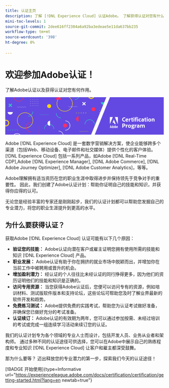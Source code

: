 ```yaml
---
title: 认证主页
description: 了解 [!DNL Experience Cloud] 认证Adobe。 了解获得认证对您有什么帮助。
mini-toc-levels: 1
source-git-commit: 2dee616ff2304a6a92ba3edeae5e11da637bb235
workflow-type: tm+mt
source-wordcount: '398'
ht-degree: 0%

---
```


# 欢迎参加Adobe认证！

了解Adobe认证以及获得认证对您有何作用。

![横幅](/help/certifications/assets/home_banner_narrow.png)

Adobe [!DNL Experience Cloud] 是一套数字营销解决方案，使企业能够跨多个渠道（包括Web、移动设备、电子邮件和社交媒体）提供个性化的客户体验。 [!DNL Experience Cloud] 包括一系列产品，如Adobe [!DNL Real-Time CDP],Adobe [!DNL Experience Manager], [!DNL Adobe Commerce], [!DNL Adobe Journey Optimizer], [!DNL Adobe Customer Analytics]，等等。

Adobe理解拥有适当资历在您的职业生涯中取得进步并保持领先于竞争对手的重要性。 因此，我们创建了Adobe认证计划：帮助你证明自己的技能和知识，并获得你应得的认可。

无论您是经验丰富的专家还是刚刚起步，我们的认证计划都可以帮助您发掘自己的专业潜力，将您的职业生涯提升到更高的水平。

## 为什么要获得认证？

获取Adobe [!DNL Experience Cloud] 认证可能有以下几个原因：

* **验证您的技能：** Adobe认证向潜在客户或雇主证明您拥有使用所需的技能和知识 [!DNL Experience Cloud] 产品。
* **职业发展：** Adobe认证有助于你在拥挤的就业市场中脱颖而出，并增加你在当前工作中被聘用或晋升的机会。
* **增加盈利潜力：** 经认证的个人往往比未经认证的同行挣得更多，因为他们的资历证明他们的技能和知识是正确的。
* **访问专用资源：** 当您获得Adobe认证后，您便可以访问专有的资源，例如培训材料、测试版软件版本和支持论坛，这些论坛可帮助您及时了解业界最新的软件开发和趋势。
* **免费练习测试：** Adobe提供免费的实践考试，帮助您为认证考试做好准备，并确保您已做好充分的考试准备。
* **认证续订：** Adobe认证的有效期为两年，您可以通过参加按需、未经过培训的考试或完成一组连续学习活动来续订您的认证。

我们的认证计划专为各个领域的专业人士而设计，包括开发人员、业务从业者和架构师。 通过多种不同的认证途径可供选择，您可以在Adobe中展示自己的熟练程度和专业知识 [!DNL Experience Cloud] 让客户和雇主都深受鼓舞。

那为什么要等？ 迈出释放您的专业潜力的第一步，探索我们今天的认证途径！

[!BADGE 开始使用]{type=Informative url="https://experienceleague.adobe.com/docs/certification/certification/getting-started.html?lang=en newtab=true"}
